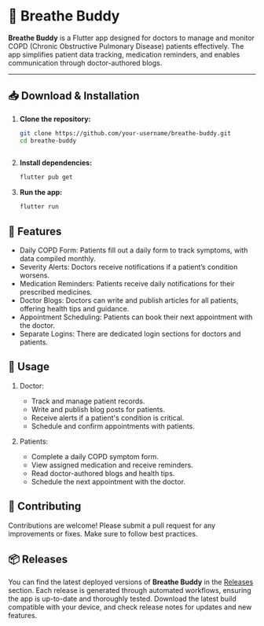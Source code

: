 # 📱 Breathe Buddy

**Breathe Buddy** is a Flutter app designed for doctors to manage and monitor COPD (Chronic Obstructive Pulmonary Disease) patients effectively. The app simplifies patient data tracking, medication reminders, and enables communication through doctor-authored blogs.

---

## 📥 Download & Installation
1. **Clone the repository:**
   ```bash
   git clone https://github.com/your-username/breathe-buddy.git
   cd breathe-buddy
  
2. **Install dependencies:**
   ```bash
   flutter pub get

3. **Run the app:**
   ```bash
   flutter run


## 📝 Features
- Daily COPD Form: Patients fill out a daily form to track symptoms, with data compiled monthly.
- Severity Alerts: Doctors receive notifications if a patient’s condition worsens.
- Medication Reminders: Patients receive daily notifications for their prescribed medicines.
- Doctor Blogs: Doctors can write and publish articles for all patients, offering health tips and guidance.
- Appointment Scheduling: Patients can book their next appointment with the doctor.
- Separate Logins: There are dedicated login sections for doctors and patients.

## 🚀 Usage
1. Doctor:
   - Track and manage patient records.
   - Write and publish blog posts for patients.
   - Receive alerts if a patient's condition is critical.
   - Schedule and confirm appointments with patients.
  
2. Patients:
   - Complete a daily COPD symptom form.
   - View assigned medication and receive reminders.
   - Read doctor-authored blogs and health tips.
   - Schedule the next appointment with the doctor.
  
## 🤝 Contributing

Contributions are welcome! Please submit a pull request for any improvements or fixes. Make sure to follow best practices.
  

## 📦 Releases

You can find the latest deployed versions of **Breathe Buddy** in the [Releases](https://github.com/Sayan2908/BreatheBuddy/releases) section. Each release is generated through automated workflows, ensuring the app is up-to-date and thoroughly tested. Download the latest build compatible with your device, and check release notes for updates and new features.

